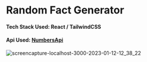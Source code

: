 # Random Fact Generator

#### Tech Stack Used: React / TailwindCSS

<h4>Api Used: <a href="http://numbersapi.com/">NumbersApi</a></h4>

![screencapture-localhost-3000-2023-01-12-12_38_22](https://user-images.githubusercontent.com/87631717/212001610-198375d1-f0d6-42f9-86b6-a8f43653232d.png)
